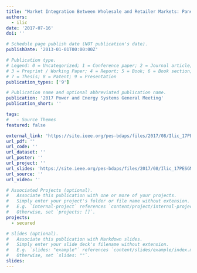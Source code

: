```yaml
---
title: "Market Integration Between Wholesale and Retailer Markets: Panel on 'Big Data Analytics for Electricity Markets'"
authors:
  - ilic
date: '2017-07-16'
doi: ''

# Schedule page publish date (NOT publication's date).
publishDate: '2013-01-01T00:00:00Z'

# Publication type.
# Legend: 0 = Uncategorized; 1 = Conference paper; 2 = Journal article;
# 3 = Preprint / Working Paper; 4 = Report; 5 = Book; 6 = Book section;
# 7 = Thesis; 8 = Patent; 9 = Presentation
publication_types: ['9']

# Publication name and optional abbreviated publication name.
publication: '2017 Power and Energy Systems General Meeting'
publication_short: ''

tags:
#   - Source Themes
featured: false

external_link: 'https://site.ieee.org/pes-bdaps/files/2017/08/Ilic_17PESGM2690_BigDataAnalyticsJuly2017-.pdf'
url_pdf: ''
url_code: ''
url_dataset: ''
url_poster: ''
url_project: ''
url_slides: 'https://site.ieee.org/pes-bdaps/files/2017/08/Ilic_17PESGM2690_BigDataAnalyticsJuly2017-.pdf'
url_source: ''
url_video: ''

# Associated Projects (optional).
#   Associate this publication with one or more of your projects.
#   Simply enter your project's folder or file name without extension.
#   E.g. `internal-project` references `content/project/internal-project/index.md`.
#   Otherwise, set `projects: []`.
projects:
  - secured

# Slides (optional).
#   Associate this publication with Markdown slides.
#   Simply enter your slide deck's filename without extension.
#   E.g. `slides: "example"` references `content/slides/example/index.md`.
#   Otherwise, set `slides: ""`.
slides:
---
```

